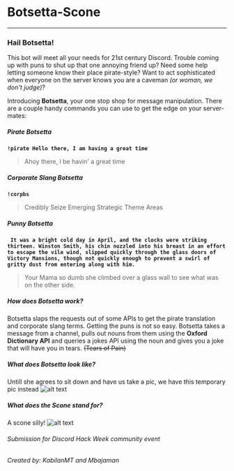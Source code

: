 # Botsetta-Scone
---

### Hail Botsetta!
This bot will meet all your needs for 21st century Discord. Trouble coming up with puns to shut up that one annoying friend up? Need some help letting someone know their place pirate-style? Want to act sophisticated when everyone on the server knows you are a caveman _(or woman, we don't judge)_?

Introducing **Botsetta**, your one stop shop for message manipulation.
There are a couple handy commands you can use to get the edge on your server-mates:

##### Pirate Botsetta
**``` !pirate Hello there, I am having a great time ```**
> Ahoy there, I be havin' a great time 

##### Corporate Slang Botsetta
**``` !corpbs ```**
> Credibly Seize Emerging Strategic Theme Areas

##### Punny Botsetta
**``` It was a bright cold day in April, and the clocks were striking thirteen. Winston Smith, his chin nuzzled into his breast in an effort to escape the vile wind, slipped quickly through the glass doors of Victory Mansions, though not quickly enough to prevent a swirl of gritty dust from entering along with him.```**
> Your Mama so dumb she climbed over a glass wall to see what was on the other side.
##### How does Botsetta work?
Botsetta slaps the requests out of some APIs to get the pirate translation and corporate slang terms. Getting the puns is not so easy. Botsetta takes a message from a channel, pulls out nouns from them using the **Oxford Dictionary API** and queries a jokes API using the noun and gives you a joke that will have you in tears. ~~(Tears of Pain)~~

##### What does Botsetta look like? 
Untill she agrees to sit down and have us take a pic, we have this temporary pic instead
![alt text](https://cdn.dribbble.com/users/1084988/screenshots/4005734/fembot.png "Logo Title Text 1")

##### What does the Scone stand for?
A scone silly!
![alt text](https://bakerbynature.com/wp-content/uploads/2014/07/IMG_9354-682x1024-1.jpg "Logo Title Text 1")


###### Submission for Discord Hack Week community event
###### Created by: KabilanMT and Mbajaman